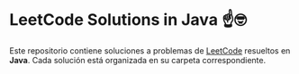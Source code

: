# LeetCode Solutions in Java ☝️🤓

Este repositorio contiene soluciones a problemas de [LeetCode](https://leetcode.com/) resueltos en **Java**. Cada solución está organizada en su carpeta correspondiente.
